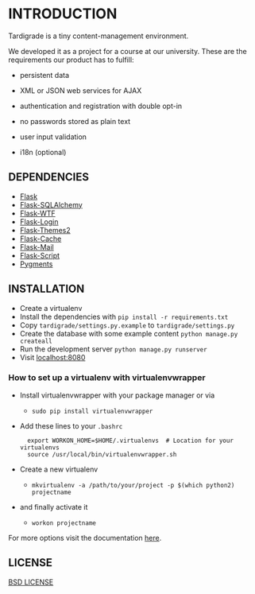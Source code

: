 # INTRODUCTION

Tardigrade is a tiny content-management environment.

We developed it as a project for a course at our university.
These are the requirements our product has to fulfill:

* persistent data
* XML or JSON web services for AJAX
* authentication and registration with double opt-in
* no passwords stored as plain text
* user input validation

* i18n (optional)

## DEPENDENCIES

* [Flask](http://flask.pocoo.org)
* [Flask-SQLAlchemy](http://pythonhosted.org/Flask-SQLAlchemy/)
* [Flask-WTF](http://pythonhosted.org/Flask-WTF/)
* [Flask-Login](http://flask-login.readthedocs.org/en/latest/)
* [Flask-Themes2](http://flask-themes2.readthedocs.org/en/latest/)
* [Flask-Cache](http://pythonhosted.org/Flask-Cache/)
* [Flask-Mail](http://pythonhosted.org/flask-mail/)
* [Flask-Script](http://flask-script.readthedocs.org/en/latest/)
* [Pygments](http://pygments.org) 


## INSTALLATION

* Create a virtualenv
* Install the dependencies with `pip install -r requirements.txt`
* Copy `tardigrade/settings.py.example` to `tardigrade/settings.py`
* Create the database with some example content `python manage.py createall`
* Run the development server `python manage.py runserver`
* Visit [localhost:8080](http://localhost:8080)


### How to set up a virtualenv with virtualenvwrapper

* Install virtualenvwrapper with your package manager or via
    * `sudo pip install virtualenvwrapper`

* Add these lines to your `.bashrc`

        export WORKON_HOME=$HOME/.virtualenvs  # Location for your virtualenvs
        source /usr/local/bin/virtualenvwrapper.sh

* Create a new virtualenv
    * `mkvirtualenv -a /path/to/your/project -p $(which python2) projectname`

* and finally activate it
    * `workon projectname`

For more options visit the documentation [here](http://virtualenvwrapper.readthedocs.org/en/latest/index.html).

## LICENSE

[BSD LICENSE](http://flask.pocoo.org/docs/license/#flask-license)
